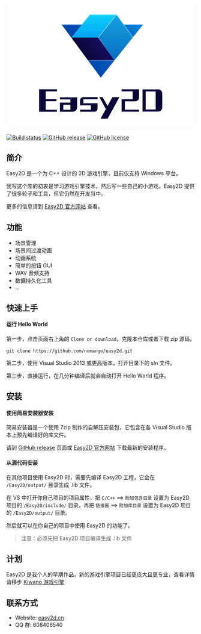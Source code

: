 ![Easy2D](./logo/logo_text_dark.png)

[![Build status](https://ci.appveyor.com/api/projects/status/ah39otggqy7xu0qm/branch/master?svg=true)](https://ci.appveyor.com/project/Nomango/easy2d/branch/master)
[![GitHub release](https://img.shields.io/github/release/easy2d/easy2d)](https://github.com/Easy2D/Easy2D/releases/latest)
[![GitHub license](https://img.shields.io/github/license/easy2d/easy2d)](https://github.com/Easy2D/Easy2D/blob/master/LICENSE)

## 简介

Easy2D 是一个为 C++ 设计的 2D 游戏引擎，目前仅支持 Windows 平台。

我写这个库的初衷是学习游戏引擎技术，然后写一些自己的小游戏。Easy2D 提供了很多轮子和工具，但它仍然在开发当中。

更多的信息请到 [Easy2D 官方网站](//easy2d.cn) 查看。

## 功能

* 场景管理
* 场景间过渡动画
* 动画系统
* 简单的按钮 GUI
* WAV 音频支持
* 数据持久化工具
* ...

## 快速上手

#### 运行 Hello World

第一步，点击页面右上角的 `Clone or download`，克隆本仓库或者下载 zip 源码。

```
git clone https://github.com/nomango/easy2d.git
```

第二步，使用 Visual Studio 2013 或更高版本，打开目录下的 sln 文件。

第三步，直接运行，在几分钟编译后就会自动打开 Hello World 程序。

## 安装

#### 使用简易安装器安装

简易安装器是一个使用 7zip 制作的自解压安装包，它包含在各 Visual Studio 版本上预先编译好的库文件。

请到 [GitHub release](https://github.com/Easy2D/Easy2D/releases/latest) 页面或 [Easy2D 官方网站](//easy2d.cn) 下载最新的安装程序。

#### 从源代码安装

在其他项目使用 Easy2D 时，需要先编译 Easy2D 工程，它会在 `/Easy2D/output/` 目录生成 .lib 文件。

在 VS 中打开你自己项目的项目属性，把 `C/C++` ==> `附加包含目录` 设置为 Easy2D 项目的 `/Easy2D/include/` 目录，再把 `链接器` ==> `附加库目录` 设置为 Easy2D 项目的 `/Easy2D/output/` 目录。

然后就可以在你自己的项目中使用 Easy2D 的功能了。

> 注意：必须先把 Easy2D 项目编译生成 .lib 文件

## 计划

Easy2D 是我个人的早期作品，新的游戏引擎项目已经更庞大且更专业，查看详情请移步 [Kiwano 游戏引擎](https://github.com/nomango/kiwano)

## 联系方式

* Website: [easy2d.cn](//easy2d.cn)
* QQ 群: 608406540
